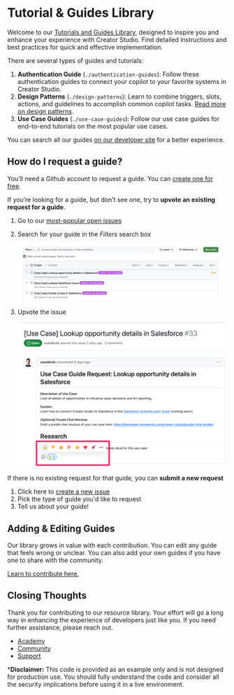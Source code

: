 # Tutorial & Guides Library

Welcome to our [Tutorials and Guides Library](https://developer.moveworks.com/creator-studio/resources/), designed to inspire you and enhance your experience with Creator Studio. Find detailed instructions and best practices for quick and effective implementation.

There are several types of guides and tutorials:

1. **Authentication Guide** (`./authentication-guides`): Follow these authentication guides to connect your copilot to your favorite systems in Creator Studio.
2. **Design Patterns** (`./design-patterns`): Learn to combine triggers, slots, actions, and guidelines to accomplish common copilot tasks. [Read more on design patterns](https://developer.moveworks.com/creator-studio/design-patterns/overview/).
3. **Use Case Guides** (`./use-case-guides`): Follow our use case guides for end-to-end tutorials on the most popular use cases.

You can search all our guides [on our developer site](https://developer.moveworks.com/creator-studio/resources/) for a better experience.

## How do I request a guide?

You’ll need a Github account to request a guide. You can [create one for free](https://github.com/signup). 

If you’re looking for a guide, but don’t see one, try to **upvote an existing request for a guide**.

1. Go to our [most-popular open issues](https://github.com/moveworksinc/developer-docs/issues?q=is%3Aissue+is%3Aopen+sort%3Areactions-%2B1-desc)
2. Search for your guide in the _Filters_ search box
    
    ![Searching issues](./contributing/search.png)
    
3. Upvote the issue
    
    ![Upvoting issues](./contributing/upvote.png)
    

If there is no existing request for that guide, you can **submit a new request**

1. Click here to [create a new issue](https://github.com/moveworksinc/developer-docs/issues/new/choose)
2. Pick the type of guide you'd like to request
3. Tell us about your guide!

## Adding & Editing Guides

Our library grows in value with each contribution. You can edit any guide that feels wrong or unclear. You can also add your own guides if you have one to share with the community.

[Learn to contribute here.](./.github/CONTRIBUTING.md)

## Closing Thoughts

Thank you for contributing to our resource library. Your effort will go a long way in enhancing the experience of developers just like you. If you need further assistance, please reach out.

- [Academy](https://academy.moveworks.com/page/persona-developer)
- [Community](https://community.moveworks.com/developer-hub-6)
- [Support](https://developer.moveworks.com/creator-studio/support/)


***Disclaimer:** This code is provided as an example only and is not designed for production use. You should fully understand the code and consider all the security implications before using it in a live environment.
